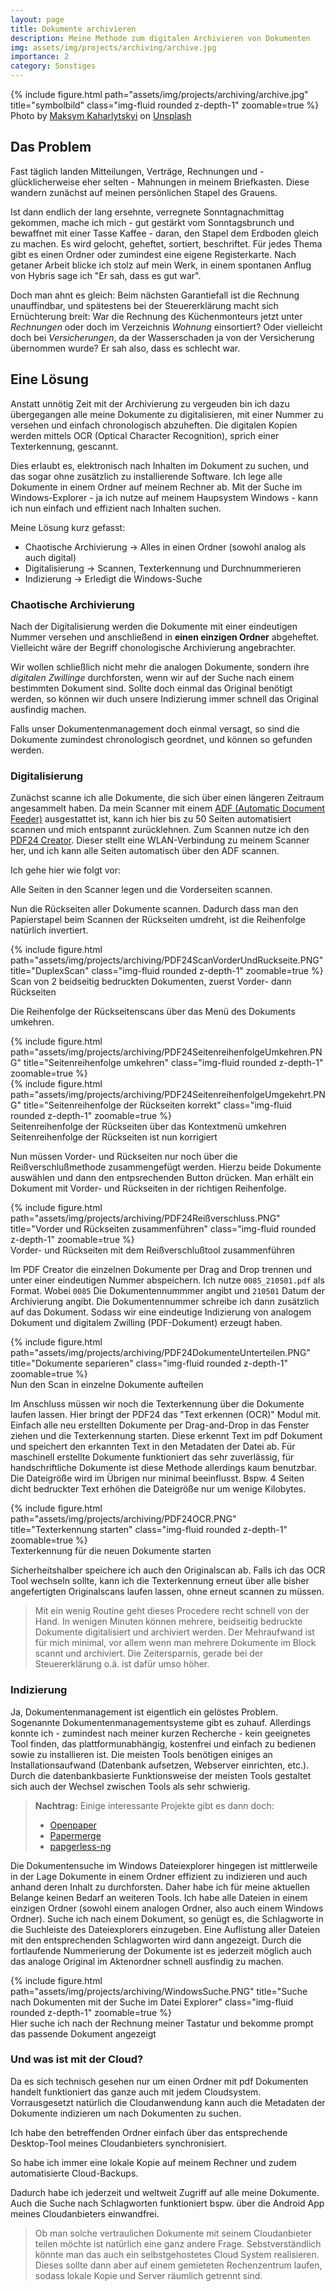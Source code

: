 ```yaml
---
layout: page
title: Dokumente archivieren
description: Meine Methode zum digitalen Archivieren von Dokumenten
img: assets/img/projects/archiving/archive.jpg
importance: 2
category: Sonstiges
---
```


<div class="row">
    <div class="col-sm mt-3 mt-md-0 text-center">
        {% include figure.html path="assets/img/projects/archiving/archive.jpg" title="symbolbild" class="img-fluid rounded z-depth-1" zoomable=true %}
    </div>
</div>
<div class="caption">
  Photo by <a href="https://unsplash.com/es/@qwitka?utm_source=unsplash&utm_medium=referral&utm_content=creditCopyText">Maksym Kaharlytskyi</a> on <a href="https://unsplash.com/?utm_source=unsplash&utm_medium=referral&utm_content=creditCopyText">Unsplash</a>
</div>  

## Das Problem

Fast täglich landen Mitteilungen, Verträge, Rechnungen und - glücklicherweise eher selten - Mahnungen in meinem Briefkasten.
Diese wandern zunächst auf meinen persönlichen Stapel des Grauens.

Ist dann endlich der lang ersehnte, verregnete Sonntagnachmittag gekommen, mache ich mich - gut gestärkt vom Sonntagsbrunch und bewaffnet mit einer Tasse Kaffee - daran, den Stapel dem Erdboden gleich zu machen. Es wird gelocht, geheftet, sortiert, beschriftet. Für jedes Thema gibt es einen Ordner oder zumindest eine eigene Registerkarte.
Nach getaner Arbeit blicke ich stolz auf mein Werk, in einem spontanen Anflug von Hybris sage ich "Er sah, dass es gut war".

Doch man ahnt es gleich: Beim nächsten Garantiefall ist die Rechnung unauffindbar, und spätestens bei der Steuererklärung macht sich Ernüchterung breit:
War die Rechnung des Küchenmonteurs jetzt unter *Rechnungen* oder doch im Verzeichnis *Wohnung* einsortiert? Oder vielleicht doch bei *Versicherungen*, da der Wasserschaden ja von der Versicherung übernommen wurde?
Er sah also, dass es schlecht war.

## Eine Lösung

Anstatt unnötig Zeit mit der Archivierung zu vergeuden bin ich dazu übergegangen alle meine Dokumente zu digitalisieren, mit einer Nummer zu versehen und einfach chronologisch abzuheften.
Die digitalen Kopien werden mittels OCR (Optical Character Recognition), sprich einer Texterkennung, gescannt.

Dies erlaubt es, elektronisch nach Inhalten im Dokument zu suchen, und das sogar ohne zusätzlich zu installierende Software.
Ich lege alle Dokumente in einem Ordner auf meinem Rechner ab. Mit der Suche im Windows-Explorer - ja ich nutze auf meinem Haupsystem Windows - kann ich nun einfach und effizient nach Inhalten suchen.

Meine Lösung kurz gefasst:

- Chaotische Archivierung &rarr; Alles in einen Ordner (sowohl analog als auch digital)
- Digitalisierung &rarr; Scannen, Texterkennung und Durchnummerieren
- Indizierung &rarr; Erledigt die Windows-Suche


### Chaotische Archivierung

Nach der Digitalisierung werden die Dokumente mit einer eindeutigen Nummer versehen und anschließend in **einen einzigen Ordner** abgeheftet.
Vielleicht wäre der Begriff chonologische Archivierung angebrachter.

Wir wollen schließlich nicht mehr die analogen Dokumente, sondern ihre *digitalen Zwillinge* durchforsten, wenn wir auf der Suche nach einem bestimmten Dokument sind.
Sollte doch einmal das Original benötigt werden, so können wir duch unsere Indizierung immer schnell das Original ausfindig machen.

Falls unser Dokumentenmanagement doch einmal versagt, so sind die Dokumente zumindest chronologisch geordnet, und können so gefunden werden. 

### Digitalisierung

Zunächst scanne ich alle Dokumente, die sich über einen längeren Zeitraum angesammelt haben.
Da mein Scanner mit einem [ADF (Automatic Document Feeder)](https://de.wikipedia.org/wiki/Automatischer_Vorlagenwechsler) ausgestattet ist, kann ich hier bis zu 50 Seiten automatisiert scannen und mich entspannt zurücklehnen.
Zum Scannen nutze ich den [PDF24 Creator](https://tools.pdf24.org/de/creator).
Dieser stellt eine WLAN-Verbindung zu meinem Scanner her, und ich kann alle Seiten automatisch über den ADF scannen.

Ich gehe hier wie folgt vor:

Alle Seiten in den Scanner legen und die Vorderseiten scannen.

Nun die Rückseiten aller Dokumente scannen. Dadurch dass man den Papierstapel beim Scannen der Rückseiten umdreht, ist die Reihenfolge natürlich invertiert.

<div class="row px-4">
    <div class="col-sm mt-3 mt-md-0">
        {% include figure.html path="assets/img/projects/archiving/PDF24ScanVorderUndRuckseite.PNG" title="DuplexScan" class="img-fluid rounded z-depth-1" zoomable=true %}
    </div>
</div>
<div class="caption">
    Scan von 2 beidseitig bedruckten Dokumenten, zuerst Vorder- dann Rückseiten
</div>

Die Reihenfolge der Rückseitenscans über das Menü des Dokuments umkehren.

<div class="row px-4">
    <div class="col-sm mt-3 mt-md-0">
        {% include figure.html path="assets/img/projects/archiving/PDF24SeitenreihenfolgeUmkehren.PNG" title="Seitenreihenfolge umkehren" class="img-fluid rounded z-depth-1" zoomable=true %}
    </div>
    <div class="col-sm mt-3 mt-md-0">
        {% include figure.html path="assets/img/projects/archiving/PDF24SeitenreihenfolgeUmgekehrt.PNG" title="Seitenreihenfolge der Rückseiten korrekt" class="img-fluid rounded z-depth-1" zoomable=true %}
    </div>
</div>
<div class="row px-4">
    <div class="col-sm mt-3 mt-md-0 caption">
        Seitenreihenfolge der Rückseiten über das Kontextmenü umkehren
    </div>
    <div class="col-sm mt-3 mt-md-0 caption">
        Seitenreihenfolge der Rückseiten ist nun korrigiert
    </div>
</div>

Nun müssen Vorder- und Rückseiten nur noch über die Reißverschlußmethode zusammengefügt werden. Hierzu beide Dokumente auswählen und dann den entpsrechenden Button drücken. Man erhält ein Dokument mit Vorder- und Rückseiten in der richtigen Reihenfolge.

<div class="row px-4">
    <div class="col-sm mt-3 mt-md-0">
        {% include figure.html path="assets/img/projects/archiving/PDF24Reißverschluss.PNG" title="Vorder und Rückseiten zusammenführen" class="img-fluid rounded z-depth-1" zoomable=true %}
    </div>
</div>
<div class="caption">
    Vorder- und Rückseiten mit dem Reißverschlußtool zusammenführen
</div>

Im PDF Creator die einzelnen Dokumente per Drag and Drop trennen und unter einer eindeutigen Nummer abspeichern. Ich nutze `0085_210501.pdf` als Format.
Wobei `0085` Die Dokumentennummmer angibt und `210501` Datum der Archivierung angibt. Die Dokumentennummer schreibe ich dann zusätzlich auf das Dokument.
Sodass wir eine eindeutige Indizierung von analogem Dokument und digitalem Zwilling (PDF-Dokument) erzeugt haben.

<div class="row px-4">
    <div class="col-sm mt-3 mt-md-0">
        {% include figure.html path="assets/img/projects/archiving/PDF24DokumenteUnterteilen.PNG" title="Dokumente separieren" class="img-fluid rounded z-depth-1" zoomable=true %}
    </div>
</div>
<div class="caption">
    Nun den Scan in einzelne Dokumente aufteilen
</div>

Im Anschluss müssen wir noch die Texterkennung über die Dokumente laufen lassen.
Hier bringt der PDF24 das "Text erkennen (OCR)" Modul mit.
Einfach alle neu erstellten Dokumente per Drag-and-Drop in das Fenster ziehen und die Texterkennung starten.
Diese erkennt Text im pdf Dokument und speichert den erkannten Text in den Metadaten der Datei ab.
Für maschinell erstellte Dokumente funktioniert das sehr zuverlässig, für handschriftliche Dokumente ist diese Methode allerdings kaum benutzbar.
Die Dateigröße wird im Übrigen nur minimal beeinflusst.
Bspw. 4 Seiten dicht bedruckter Text erhöhen die Dateigröße nur um wenige Kilobytes.

<div class="row px-4">
    <div class="col-sm mt-3 mt-md-0">
        {% include figure.html path="assets/img/projects/archiving/PDF24OCR.PNG" title="Texterkennung starten" class="img-fluid rounded z-depth-1" zoomable=true %}
    </div>
</div>
<div class="caption">
    Texterkennung für die neuen Dokumente starten
</div>

Sicherheitshalber speichere ich auch den Originalscan ab. Falls ich das OCR Tool wechseln sollte, kann ich die Texterkennung erneut über alle bisher angefertigten Originalscans laufen lassen, ohne erneut scannen zu müssen.

> Mit ein wenig Routine geht dieses Procedere recht schnell von der Hand. 
> In wenigen Minuten können mehrere, beidseitig bedruckte Dokumente digitalisiert und archiviert werden. 
> Der Mehraufwand ist für mich minimal, vor allem wenn man mehrere Dokumente im Block scannt und archiviert.
> Die Zeitersparnis, gerade bei der Steuererklärung o.ä. ist dafür umso höher.


### Indizierung

Ja, Dokumentenmanagement ist eigentlich ein gelöstes Problem. Sogenannte Dokumentenmanagementsysteme gibt es zuhauf.
Allerdings konnte ich - zumindest nach meiner kurzen Recherche - kein geeignetes Tool finden, das plattformunabhängig, kostenfrei und einfach zu bedienen sowie zu installieren ist. Die meisten Tools benötigen einiges an Installationsaufwand (Datenbank aufsetzen, Webserver einrichten, etc.). Durch die datenbankbasierte Funktionsweise der meisten Tools gestaltet sich auch der Wechsel zwischen Tools als sehr schwierig.

> **Nachtrag:** Einige interessante Projekte gibt es dann doch:
>  - [Openpaper](https://openpaper.work)
>  - [Papermerge](https://www.papermerge.com/)
>  - [papgerless-ng](https://github.com/jonaswinkler/paperless-ng)

Die Dokumentensuche im Windows Dateiexplorer hingegen ist mittlerweile in der Lage Dokumente in einem Ordner effizient zu indizieren und auch anhand deren Inhalt zu durchforsten.
Daher habe ich für meine aktuellen Belange keinen Bedarf an weiteren Tools.
Ich habe alle Dateien in einem einzigen Ordner (sowohl einem analogen Ordner, also auch einem Windows Ordner).
Suche ich nach einem Dokument, so genügt es, die Schlagworte in die Suchleiste des Dateiexplorers einzugeben.
Eine Auflistung aller Dateien mit den entsprechenden Schlagworten wird dann angezeigt.
Durch die fortlaufende Nummerierung der Dokumente ist es jederzeit möglich auch das analoge Original im Aktenordner schnell ausfindig zu machen.

<div class="row px-4">
    <div class="col-sm mt-3 mt-md-0">
        {% include figure.html path="assets/img/projects/archiving/WindowsSuche.PNG" title="Suche nach Dokumenten mit der Suche im Datei Explorer" class="img-fluid rounded z-depth-1" zoomable=true %}
    </div>
</div>
<div class="caption">
    Hier suche ich nach der Rechnung meiner Tastatur und bekomme prompt das passende Dokument angezeigt
</div>

### Und was ist mit der Cloud?

Da es sich technisch gesehen nur um einen Ordner mit pdf Dokumenten handelt funktioniert das ganze auch mit jedem Cloudsystem.
Vorrausgesetzt natürlich die Cloudanwendung kann auch die Metadaten der Dokumente indizieren um nach Dokumenten zu suchen.

Ich habe den betreffenden Ordner einfach über das entsprechende Desktop-Tool meines Cloudanbieters synchronisiert.

So habe ich immer eine lokale Kopie auf meinem Rechner und zudem automatisierte Cloud-Backups.

Dadurch habe ich jederzeit und weltweit Zugriff auf alle meine Dokumente.
Auch die Suche nach Schlagworten funktioniert bspw. über die Android App meines Cloudanbieters einwandfrei.

> Ob man solche vertraulichen Dokumente mit seinem Cloudanbieter teilen möchte ist natürlich eine ganz andere Frage.
> Sebstverständlich könnte man das auch ein selbstgehostetes Cloud System realisieren.
> Dieses sollte dann aber auf einem gemieteten Rechenzentrum laufen, sodass lokale Kopie und Server räumlich getrennt sind.



